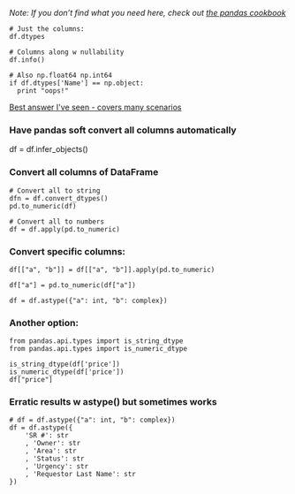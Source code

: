 *Note: If you don’t find what you need here, check out [the pandas cookbook](https://pandas.pydata.org/pandas-docs/stable/user_guide/cookbook.html)*

~~~
# Just the columns:
df.dtypes

# Columns along w nullability
df.info()

# Also np.float64 np.int64
if df.dtypes['Name'] == np.object:
  print "oops!"
~~~   

[Best answer I've seen - covers many scenarios](https://stackoverflow.com/questions/15891038/change-data-type-of-columns-in-pandas)

### Have pandas soft convert all columns automatically
df = df.infer_objects()

### Convert all columns of DataFrame

~~~
# Convert all to string
dfn = df.convert_dtypes()
pd.to_numeric(df)

# Convert all to numbers
df = df.apply(pd.to_numeric) 
~~~

### Convert specific columns:
~~~
df[["a", "b"]] = df[["a", "b"]].apply(pd.to_numeric)

df["a"] = pd.to_numeric(df["a"])

df = df.astype({"a": int, "b": complex})
~~~

### Another option:
~~~
from pandas.api.types import is_string_dtype
from pandas.api.types import is_numeric_dtype

is_string_dtype(df['price'])
is_numeric_dtype(df['price'])
df["price"]
~~~
### Erratic results w astype() but sometimes works
~~~
# df = df.astype({"a": int, "b": complex})
df = df.astype({
    'SR #': str
    , 'Owner': str
    , 'Area': str
    , 'Status': str
    , 'Urgency': str
    , 'Requestor Last Name': str
})
~~~
